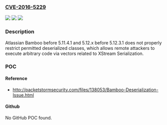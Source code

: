 ### [CVE-2016-5229](https://cve.mitre.org/cgi-bin/cvename.cgi?name=CVE-2016-5229)
![](https://img.shields.io/static/v1?label=Product&message=n%2Fa&color=blue)
![](https://img.shields.io/static/v1?label=Version&message=n%2Fa&color=blue)
![](https://img.shields.io/static/v1?label=Vulnerability&message=n%2Fa&color=brighgreen)

### Description

Atlassian Bamboo before 5.11.4.1 and 5.12.x before 5.12.3.1 does not properly restrict permitted deserialized classes, which allows remote attackers to execute arbitrary code via vectors related to XStream Serialization.

### POC

#### Reference
- http://packetstormsecurity.com/files/138053/Bamboo-Deserialization-Issue.html

#### Github
No GitHub POC found.

